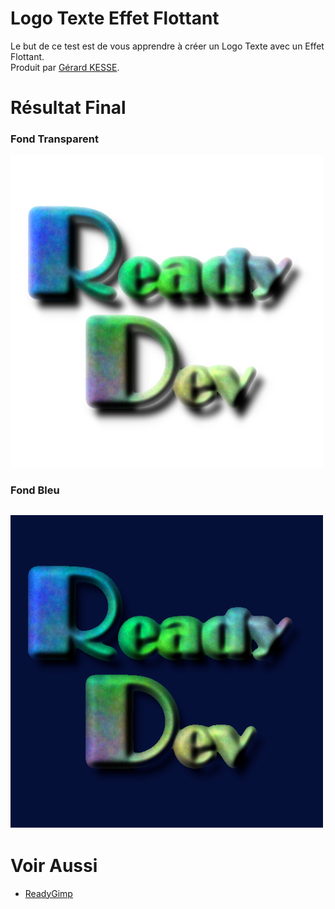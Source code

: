 # Logo Texte Effet Flottant

Le but de ce test est de vous apprendre à créer un Logo Texte avec un Effet Flottant.  
Produit par 
[Gérard KESSE](https://github.com/gkesse/ "https://github.com/gkesse").

# Résultat Final

### Fond Transparent
![Logo.png](https://raw.githubusercontent.com/gkesse/ReadyGimp/master/Logo/Logo.png)

### Fond Bleu
![Logo2.png](https://raw.githubusercontent.com/gkesse/ReadyGimp/master/Logo/Logo2.png)
---
# Voir Aussi

* [ReadyGimp](https://github.com/gkesse/ReadyGimp/#apprendre-la-synthèse-dimages-avec-gimp "ReadyGimp")
